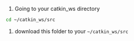1. Going to your catkin_ws directory

```bash
cd ~/catkin_ws/src
```

1. download this folder to your `~/catkin_ws/src`
